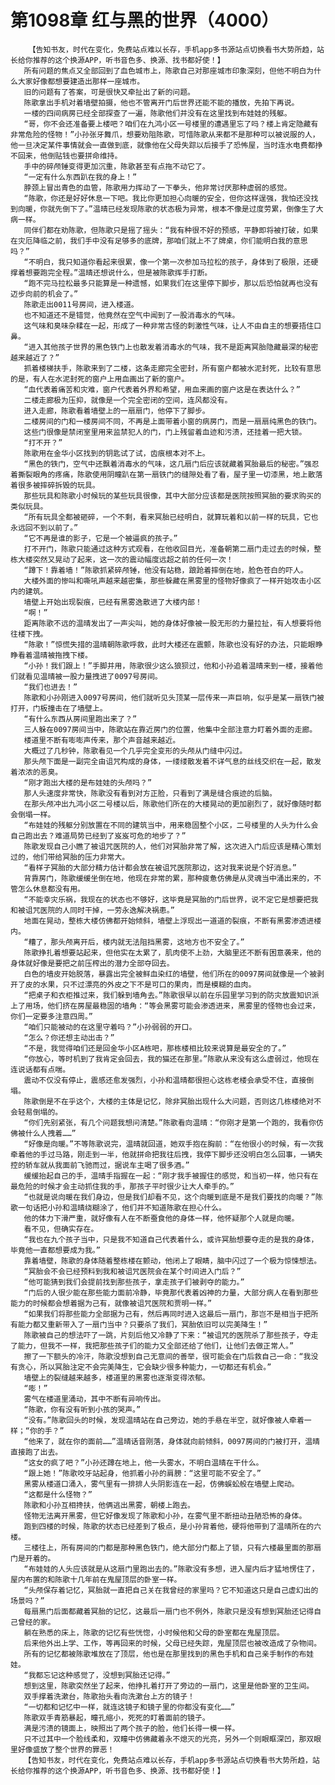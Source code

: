 # 第1098章 红与黑的世界（4000）
        【告知书友，时代在变化，免费站点难以长存，手机app多书源站点切换看书大势所趋，站长给你推荐的这个换源APP，听书音色多、换源、找书都好使！】
       所有问题的焦点又全部回到了血色城市上，陈歌自己对那座城市印象深刻，但他不明白为什么大家好像都想要建造出那样一座城市。
       旧的问题有了答案，可是很快又牵扯出了新的问题。
       陈歌拿出手机对着墙壁拍摄，他也不管离开门后世界还能不能的播放，先拍下再说。
       一楼的四间病房已经全部探查了一遍，陈歌他们并没有在这里找到布娃娃的残躯。
       “哥，你不会还准备要上楼吧？咱们在九鸿小区一号楼里的遭遇里忘了吗？楼上肯定隐藏有非常危险的怪物！”小孙张牙舞爪，想要劝阻陈歌，可惜陈歌从来都不是那种可以被说服的人，他一旦决定某件事情就会一直做到底，就像他在父母失踪以后接手了恐怖屋，当时连水电费都挣不回来，他倒贴钱也要拼命维持。
       手中的碎颅锤变得更加沉重，陈歌甚至有点拖不动它了。
       “一定有什么东西趴在我的身上！”
       脖颈上冒出青色的血管，陈歌用力挥动了一下拳头，他非常讨厌那种虚弱的感觉。
       “陈歌，你还是好好休息一下吧。我比你更加担心向暖的安全，但你这样逞强，我怕还没找到向暖，你就先倒下了。”温晴已经发现陈歌的状态极为异常，根本不像是过度劳累，倒像生了大病一样。
       同伴们都在劝陈歌，但陈歌只是摇了摇头：“我有种很不好的预感，平静即将被打破，如果在灾厄降临之前，我们手中没有足够多的底牌，那咱们就上不了牌桌，你们能明白我的意思吗？”
       “不明白，我只知道你看起来很累，像一个第一次参加马拉松的孩子，身体到了极限，还硬撑着想要跑完全程。”温晴还想说什么，但是被陈歌挥手打断。
       “跑不完马拉松最多只能算是一种遗憾，如果我们在这里停下脚步，那以后恐怕就再也没有迈步向前的机会了。”
       陈歌走出0011号房间，进入楼道。
       也不知道还不是错觉，他竟然在空气中闻到了一股消毒水的气味。
       这气味和臭味杂糅在一起，形成了一种非常古怪的刺激性气味，让人不由自主的想要捂住口鼻。
       “进入其他孩子世界的黑色铁门上也散发着消毒水的气味，我不是距离冥胎隐藏最深的秘密越来越近了？”
       抓着楼梯扶手，陈歌来到了二楼，这条走廊完全密封，所有窗户都被水泥封死，比较有意思的是，有人在水泥封死的窗户上用血画出了新的窗户。
       “血代表着痛苦和灾难，窗户代表着外界和希望，用血来画的窗户这是在表达什么？”
       二楼走廊极为压抑，就像是一个完全密闭的空间，连风都没有。
       进入走廊，陈歌看着墙壁上的一扇扇门，他停下了脚步。
       二楼房间的门和一楼房间不同，不再是上面带着小窗的病房门，而是一扇扇纯黑色的铁门。
       这些门很像是禁闭室里用来监禁犯人的门，门上残留着血迹和污渍，还挂着一把大锁。
       “打不开？”
       陈歌用在金华小区找到的钥匙试了试，齿痕根本对不上。
       “黑色的铁门，空气中还飘着消毒水的气味，这几扇门后应该就藏着冥胎最后的秘密。”强忍着撕裂眼角的疼痛，陈歌使用阴瞳趴在第一扇铁门的缝隙处看了看，屋子里一切漆黑，地上散落着很多被摔碎拆毁的玩具。
       那些玩具和陈歌小时候玩的某些玩具很像，其中大部分应该都是医院按照冥胎的要求购买的类似玩具。
       “所有玩具全都被砸碎，一个不剩，看来冥胎已经明白，就算玩着和以前一样的玩具，它也永远回不到以前了。”
       “它不再是谁的影子，它是一个被逼疯的孩子。”
       打不开门，陈歌只能通过这种方式观看，在他收回目光，准备朝第二扇门走过去的时候，整栋大楼突然又晃动了起来，这一次的震动幅度远超之前的任何一次！
       “蹲下！靠着墙！”陈歌抓紧碎颅锤，他没有站稳，踉跄着摔倒在地，脸色苍白的吓人。
       大楼外面的惨叫和嘶吼声越来越密集，那些躲藏在黑雾里的怪物好像疯了一样开始攻击小区内的建筑。
       墙壁上开始出现裂痕，已经有黑雾逸散进了大楼内部！
       “啊！”
       距离陈歌不远的温晴发出了一声尖叫，她的身体好像被一股无形的力量拉扯，有人想要将他往楼下拽。
       “陈歌！”惊慌失措的温晴朝陈歌呼救，此时大楼还在震颤，陈歌也没有好的办法，只能眼睁睁看着温晴被拖拽下楼。
       “小孙！我们跟上！”手脚并用，陈歌很少这么狼狈过，他和小孙追着温晴来到一楼，接着他们就看见温晴被一股力量拽进了0097号房间。
       “我们也进去！”
       陈歌和小孙刚进入0097号房间，他们就听见头顶某一层传来一声巨响，似乎是某一扇铁门被打开，门板撞击在了墙壁上。
       “有什么东西从房间里跑出来了？”
       三人躲在0097房间当中，陈歌站在靠近房门的位置，他集中全部注意力盯着外面的走廊。
       楼道里不断有嘭嘭声传来，那个声音越来越近。
       大概过了几秒钟，陈歌看见一个几乎完全变形的头颅从门缝中闪过。
       那头颅下面是一副完全由诅咒构成的身体，一缕缕散发着不详气息的丝线交织在一起，散发着浓浓的恶臭。
       “刚才跑出大楼的是布娃娃的头颅吗？”
       那人头速度非常快，陈歌没有看到对方正脸，只看到了满是缝合痕迹的后脑。
       在那头颅冲出九鸿小区二号楼以后，陈歌他们所在的大楼晃动的更加剧烈了，就好像随时都会倒塌一样。
       “布娃娃的残躯分别放置在不同的建筑当中，用来稳固整个小区，二号楼里的人头为什么会自己跑出去？难道局势已经到了岌岌可危的地步了？”
       陈歌发现自己小瞧了被诅咒医院的人，他们对冥胎非常了解，这次进入门后应该是精心策划过的，他们带给冥胎的压力非常大。
       “看样子冥胎的大部分精力估计都会放在被诅咒医院那边，这对我来说是个好消息。”
       背靠房门，陈歌缓缓坐倒在地，他现在非常的累，那种疲惫仿佛是从灵魂当中涌出来的，不管怎么休息都没有用。
       “不能幸灾乐祸，我现在的状态也不够好，这毕竟是冥胎的门后世界，说不定它是想要把我和被诅咒医院的人同时干掉，一劳永逸解决祸患。”
       地面在晃动，整栋大楼仿佛都开始倾斜，墙壁上浮现出一道道的裂痕，不断有黑雾渗透进楼内。
       “糟了，那头颅离开后，楼内就无法阻挡黑雾，这地方也不安全了。”
       陈歌挣扎着想要站起来，但他实在太累了，肌肉使不上劲，大脑里还不断有困意袭来，他的身体就好像是要把之前压榨出的潜力全部夺回去。
       白色的墙皮开始脱落，暴露出完全被鲜血染红的墙壁，他们所在的0097房间就像是一个被剥开了皮的水果，只不过漂亮的外皮之下不是可口的果肉，而是模糊的血肉。
       “把桌子和衣柜推过来，我们躲到墙角去。”陈歌很早以前在乐园里学习到的防灾放震知识派上了用场，他们挤在房屋最稳固的墙角：“等会黑雾可能会渗透进来，黑雾里的怪物也会过来，你们一定要多注意四周。”
       “咱们只能被动的在这里守着吗？”小孙弱弱的开口。
       “怎么？你还想主动出击？”
       “不是，我觉得咱们还是回金华小区A栋吧，那栋楼相比较来说算是最安全的了。”
       “你放心，等时机到了我肯定会回去，我的猫还在那里。”陈歌从来没有这么虚弱过，他现在连说话都有点喘。
       震动不仅没有停止，震感还愈发强烈，小孙和温晴都很担心这栋老楼会承受不住，直接倒塌。
       陈歌倒是不在乎这个，大楼的主体是记忆，除非冥胎出现什么大问题，否则这几栋楼绝对不会轻易倒塌的。
       “你们先别紧张，有几个问题我想问清楚。”陈歌看向温晴：“你刚才是第一个跑的，我看你仿佛被什么人拽着……”
       “好像是向暖。”不等陈歌说完，温晴就回道，她双手抱在胸前：“在他很小的时候，有一次我牵着他的手过马路，刚走到一半，他就拼命把我往后拽，我停下脚步还没明白怎么回事，一辆失控的轿车就从我面前飞驰而过，据说车主喝了很多酒。”
       缓缓抬起自己的手，温晴手指握在一起：“刚才我手被握住的感觉，和当初一样，他只有在最危险的时候才会主动抓住我的手，那孩子平时很少让大人牵手的。”
       “也就是说向暖在我们身边，但是我们却看不见，这个向暖到底是不是我们要找的向暖？”陈歌一句话把小孙和温晴绕糊涂了，他们并不知道陈歌在担心什么。
       他的体力下滑严重，就好像有人在不断蚕食他的身体一样，他怀疑那个人就是向暖。
       看不见，但确实存在。
       “我也在九个孩子当中，只是我不知道自己代表着什么，或许冥胎想要夺走的是我的身体，毕竟他一直都想要成为我。”
       靠着墙壁，陈歌的身体随着整栋楼在颤动，他闭上了眼睛，脑中闪过了一个极为惊悚想法。
       “冥胎会不会已经预料到我和被诅咒医院会在某个时间进入门后？”
       “他可能猜到我们会提前找到那些孩子，拿走孩子们被剥夺的能力。”
       “门后的人很少能在那些能力面前冷静，毕竟那代表着凶神的力量，大部分病人在看到那些能力的时候都会想着据为己有，就像被诅咒医院和贾明一样。”
       “如果我们将那些能力全部据为己有，然后再同时进入这最后一扇门，那岂不是相当于把所有能力都又重新带入了一扇门当中？只要杀了我们，冥胎依旧可以完美降生！”
       陈歌被自己的想法吓了一跳，片刻后他又冷静了下来：“被诅咒的医院杀了那些孩子，夺走了能力，但我不一样，我把那些孩子们的能力又全部还给了他们，让他们去做正常人。”
       擦了一下额头的冷汗，陈歌没想到自己无意间的善举，很可能会在门后救自己一命：“我没有贪心，所以冥胎注定不会完美降生，它会缺少很多种能力，一切都还有机会。”
       墙壁上的裂缝越来越多，楼道里的黑雾也逐渐变得浓郁。
       “嘭！”
       雾气在楼道里涌动，其中不断有异响传出。
       “陈歌，你有没有听到小孩的哭声。”
       “没有。”陈歌回头的时候，发现温晴站在自己旁边，她的手悬在半空，就好像被人牵着一样；“你的手？”
       “他来了，就在你的面前……”温晴话音刚落，身体就向前倾斜，0097房间的门被打开，温晴直接跑了出去。
       “这女的疯了吧？”小孙还蹲在地上，他一头雾水，不明白温晴在干什么。
       “跟上她！”陈歌咬牙站起身，他抓着小孙的肩膀：“这里可能不安全了。”
       黑雾从楼道口涌入，雾气里有一排排人头阴影连在一起，仿佛蜈蚣般在墙壁上爬动。
       “这都是什么怪物？”
       陈歌和小孙互相搀扶，他俩逃出黑雾，朝楼上跑去。
       怪物无法离开黑雾，但它好像发现了陈歌和小孙，在雾气里不断扭动丑陋恐怖的身体。
       跑到四楼的时候，陈歌的状态已经差到了极点，是小孙背着他，硬将他带到了温晴所在的六楼。
       三楼往上，所有房间的门都是那种黑色铁门，绝大部分门都上了锁，只有六楼最里面的那扇门是开着的。
       “布娃娃的人头应该就是从这扇门里跑出去的。”陈歌没有多想，进入屋内后才猛地愣住了，屋内布置的和陈歌十几年前在鬼屋顶层的卧室一样。
       “头颅保存着记忆，冥胎就一直把自己关在我曾经的家里吗？它不知道这只是自己虚幻出的场景吗？”
       每扇黑门后面都藏着冥胎的记忆，这最后一扇门也不例外，陈歌只是没有想到冥胎还记得自己曾经的家。
       躺在熟悉的床上，陈歌的记忆有些恍惚，小时候他和父母的卧室都在鬼屋顶层。
       后来他外出上学、工作，等再回来的时候，父母已经失踪，鬼屋顶层也被改造成了杂物间。
       所有的记忆都被陈歌堆放在了顶层，他也是在那里找到的黑色手机和自己亲手制作的布娃娃。
       “我都忘记这种感觉了，没想到冥胎还记得。”
       想到这里，陈歌突然坐了起来，他挣扎着打开了旁边的一扇门，这里是他卧室的卫生间。
       双手撑着洗漱台，陈歌抬头看向洗漱台上方的镜子！
       “一切都和记忆中一样，就连这镜子和镜子里的你都没有变化……”
       陈歌双手青筋暴起，瞳孔缩小，死死的盯着面前的镜子。
       满是污渍的镜面上，映照出了两个孩子的脸，他们长得一模一样。
       只不过其中一个脸线柔和，双瞳中仿佛藏着永不熄灭的光亮，另外一个则眼眶深凹，那双眼里好像盛放了整个世界的罪恶！
       【告知书友，时代在变化，免费站点难以长存，手机app多书源站点切换看书大势所趋，站长给你推荐的这个换源APP，听书音色多、换源、找书都好使！】
